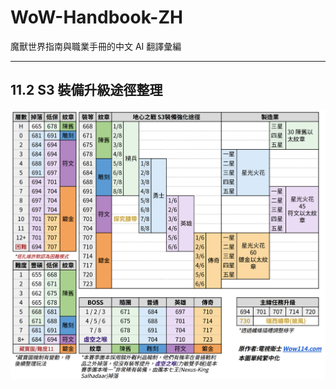 # WoW-Handbook-ZH
魔獸世界指南與職業手冊的中文 AI 翻譯彙編

---
## 11.2 S3 裝備升級途徑整理
![11.2 S3 裝備升級途徑整理](S3裝備強化途徑.png)
